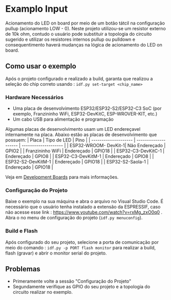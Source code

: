 #  Examplo Input 

Acionamento do LED on board por meio de um botão tátcil na configuração pullup (acionamento LOW - 0). Neste projeto utilizou-se um resistor externo de 10k ohm, contudo o usuário pode substituir a topologia do circuito sugerido e utilizar os resistores internos pullup ou pulldown e consequentimento haverá mudanças na lógica de acionamento do LED on board.

## Como usar o exemplo

Após o projeto configurado e realizado a build, garanta que realizou a seleção do chip correto usando : `idf.py set-target <chip_name>`

### Hardware Necessários

* Uma placa de desenvolvimento ESP32/ESP32-S2/ESP32-C3 SoC (por exemplo, Franzininho WiFi, ESP32-DevKitC, ESP-WROVER-KIT, etc.)
* Um cabo USB para alimentação e programação


Algumas placas de desenvolvimento usam um LED endereçavel internamente na placa. Abaixo estão as placas de desenvolvimento que possuem:
| Placa                | Tipo de LED          | Pino                 |
| -------------------- | -------------------- | -------------------- |
| ESP32-WROOM- DevKit-1| Não Endereçado       | GPIO2                |
| Franzininho WiFi     | Endereçado           | GPIO18               |
| ESP32-C3-DevKitC-1   | Endereçado           | GPIO8                |
| ESP32-C3-DevKitM-1   | Endereçado           | GPIO8                |
| ESP32-S2-DevKitM-1   | Endereçado           | GPIO18               |
| ESP32-S2-Saola-1     | Endereçado           | GPIO18               |

Veja em [Development Boards](https://www.espressif.com/en/products/devkits) para mais informações.

### Configuração do Projeto

Baixe o exemplo na sua máquina e abra o arquivo no Visual Studio Code. É necessário
que o usuário tenha instalado a extensão da ESPRESSIF, caso não acesse esse link : https://www.youtube.com/watch?v=rxMg_zxO0q0 .
Abra o no menu de configuração do projeto (`idf.py menuconfig`).


### Build e Flash
Após configurado do seu projeto, selecione a porta de comunicação por meio do comando : `idf.py -p PORT flash monitor` 
para realizar a build, flash (gravar) e abrir o monitor serial do projeto.


## Problemas

* Primeramente volte a sessão "Configuração do Projeto"
* Segundamente verifique as GPIO do seu projeto e a topologia do circuito realizar no exemplo.
